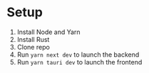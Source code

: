 # Setup

1. Install Node and Yarn
2. Install Rust
3. Clone repo
4. Run `yarn next dev` to launch the backend
5. Run `yarn tauri dev` to launch the frontend